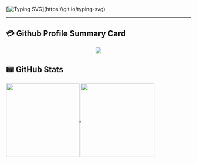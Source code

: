 [![Typing SVG](https://readme-typing-svg.demolab.com?font=Fira+Code&size=25&pause=1000&color=DB5A6B&center=true&vCenter=true&width=450&lines=Hi+there+%F0%9F%91%8B+I+am+Evans;Welcome+to+My+Profile!)](https://git.io/typing-svg)

---
## 💳 Github Profile Summary Card
<p align="center">
  <img src="https://github-profile-summary-cards.vercel.app/api/cards/profile-details?username=Xiaozuoyi&theme=vue"/>
</p>

## 📟 GitHub Stats
<a href="https://github.com/pulls?q=author%3AXiaozuoyi">
  <img height=200 align="center" src="https://github-readme-stats.vercel.app/api?username=Xiaozuoyi&show_icons=true&theme=dark#gh-dark-mode-only" />
</a>
<a href="https://github.com/pulls?q=author%3AXiaozuoyi">
  <img height=200 align="center" src="https://github-readme-stats.vercel.app/api/top-langs?username=Xiaozuoyi&theme=dark&layout=compact&langs_count=8&card_width=250#gh-dark-mode-only" />
</a>
